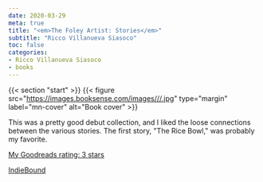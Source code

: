 ```yaml
---
date: 2020-03-29
meta: true
title: "<em>The Foley Artist: Stories</em>"
subtitle: "Ricco Villanueva Siasoco"
toc: false
categories:
- Ricco Villanueva Siasoco
- books
---
```


{{< section "start" >}}
{{< figure src="https://images.booksense.com/images///.jpg" type="margin" label="mn-cover" alt="Book cover" >}}

This was a pretty good debut collection, and I liked the loose connections between the various stories. The first story, "The Rice Bowl," was probably my favorite.

[My Goodreads rating: 3 stars](https://www.goodreads.com/review/show/3241595067)  

[IndieBound](https://www.indiebound.org/book/)
